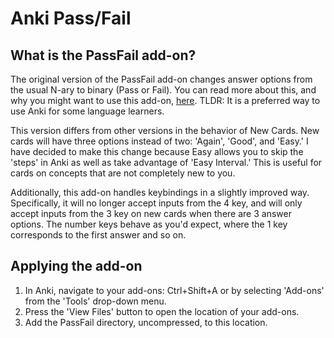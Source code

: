 # Anki Pass/Fail

## What is the PassFail add-on?
The original version of the PassFail add-on changes answer options from the usual N-ary to binary (Pass or Fail). You can read more about this, and why you might want to use this add-on, [here](https://web.archive.org/web/20201112022719if_/https://massimmersionapproach.com/table-of-contents/anki/low-key-anki/low-key-anki-pass-fail/). TLDR: It is a preferred way to use Anki for some language learners.

This version differs from other versions in the behavior of New Cards. New cards will have three options instead of two: 'Again', 'Good', and 'Easy.' I have decided to make this change because Easy allows you to skip the 'steps' in Anki as well as take advantage of 'Easy Interval.' This is useful for cards on concepts that are not completely new to you. 

Additionally, this add-on handles keybindings in a slightly improved way. Specifically, it will no longer accept inputs from the 4 key, and will only accept inputs from the 3 key on new cards when there are 3 answer options. The number keys behave as you'd expect, where the 1 key corresponds to the first answer and so on.

## Applying the add-on
1. In Anki, navigate to your add-ons: Ctrl+Shift+A or by selecting 'Add-ons' from the 'Tools' drop-down menu.
2. Press the 'View Files' button to open the location of your add-ons.
3. Add the PassFail directory, uncompressed, to this location.
